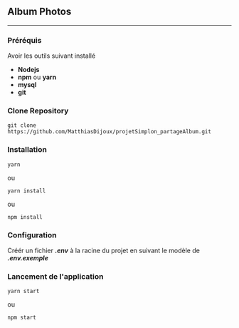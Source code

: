 ## Album Photos

***
### Préréquis
Avoir les outils suivant installé
- **Nodejs**
- **npm** ou **yarn**
- **mysql**
- **git**

### Clone Repository

```git clone https://github.com/MatthiasDijoux/projetSimplon_partageAlbum.git```

### Installation

```yarn```

ou

```yarn install```

ou 

```npm install```

### Configuration
Créér un fichier ***.env*** à la racine du projet en suivant le modèle de ***.env.exemple***

### Lancement de l'application
```yarn start```

ou 

```npm start```